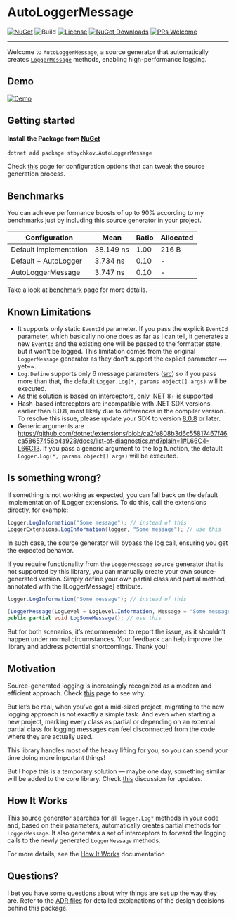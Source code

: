 # AutoLoggerMessage

[![NuGet](https://img.shields.io/nuget/v/stbychkov.AutoLoggerMessage)](https://www.nuget.org/packages/stbychkov.AutoLoggerMessage/)
![Build](https://github.com/stbychkov/AutoLoggerMessage/actions/workflows/dotnet_build.yml/badge.svg)
[![License](https://img.shields.io/github/license/stbychkov/AutoLoggerMessage)](https://github.com/stbychkov/AutoLoggerMessage/blob/main/LICENSE)
[![NuGet Downloads](https://img.shields.io/nuget/dt/stbychkov.AutoLoggerMessage)](https://www.nuget.org/packages/stbychkov.AutoLoggerMessage/)
[![PRs Welcome](https://img.shields.io/badge/PR-Welcome-blue)](https://github.com/stbychkov/stbychkov.AutoLoggerMessage/pulls)

---

Welcome to `AutoLoggerMessage`, a source generator that automatically creates [`LoggerMessage`](https://youtu.be/Otm8tH0Vrp0) methods, enabling high-performance logging.

## Demo

[![Demo](https://img.youtube.com/vi/2MTbv6WtwjM/0.jpg)](https://youtu.be/2MTbv6WtwjM?si=lGVfp3Sz8h2B1b-U)

## Getting started

#### Install the Package from [NuGet](https://www.nuget.org/packages/stbychkov.AutoLoggerMessage)

```shell
dotnet add package stbychkov.AutoLoggerMessage
```

Check [this](https://github.com/stbychkov/AutoLoggerMessage/wiki/Configuration) page for configuration options that can tweak the source generation process.

## Benchmarks

You can achieve performance boosts of up to 90% according to my benchmarks just by including this source generator in your project.

| Configuration          | Mean      | Ratio | Allocated |
|------------------------|-----------|-------|-----------|
| Default implementation | 38.149 ns | 1.00  | 216 B     |
| Default + AutoLogger   | 3.734 ns  | 0.10  | -         |
| AutoLoggerMessage      | 3.747 ns  | 0.10  | -         |

Take a look at [benchmark](https://github.com/stbychkov/AutoLoggerMessage/wiki/Benchmarks) page for more details.

## Known Limitations

* It supports only static `EventId` parameter. If you pass the explicit `EventId` parameter, which basically no one does
  as far as I can tell, it generates a new `EventId` and the existing one will be passed to the formatter state, but it
  won't be logged.
  This limitation comes from the original `LoggerMessage` generator as they don't support the explicit parameter ~~
  yet~~.
* `Log.Define` supports only 6 message
  parameters ([src](https://learn.microsoft.com/en-us/dotnet/api/microsoft.extensions.logging.loggermessage.define))
  so if you pass more than that, the default `Logger.Log(*, params object[] args)` will be executed.
* As this solution is based on interceptors, only .NET 8+ is supported
* Hash-based interceptors are incompatible with .NET SDK versions earlier than 8.0.8, most likely due to differences in the compiler version. To resolve this issue, please update your SDK to version [8.0.8](https://dotnet.microsoft.com/en-us/download/dotnet/8.0) or later.
* Generic arguments are https://github.com/dotnet/extensions/blob/ca2fe808b3d6c55817467f46ca58657456b4a928/docs/list-of-diagnostics.md?plain=1#L66C4-L66C13. If you pass a generic argument to the log function, the default `Logger.Log(*, params object[] args)` will be executed.

## Is something wrong?

If something is not working as expected, you can fall back on the default implementation of ILogger extensions.
To do this, call the extensions directly, for example:

```csharp
logger.LogInformation("Some message"); // instead of this
LoggerExtensions.LogInformation(logger, "Some message"); // use this
```

In such case, the source generator will bypass the log call, ensuring you get the expected behavior.

If you require functionality from the `LoggerMessage` source generator that is not supported by this library,
you can manually create your own source-generated version. Simply define your own partial class and partial method, annotated with the [LoggerMessage] attribute.

```csharp
logger.LogInformation("Some message"); // instead of this

[LoggerMessage(LogLevel = LogLevel.Information, Message = "Some message")]
public partial void LogSomeMessage(); // use this
```

But for both scenarios, it’s recommended to report the issue, as it shouldn't happen under normal circumstances.
Your feedback can help improve the library and address potential shortcomings. Thank you!

## Motivation

Source-generated logging is increasingly recognized as a modern and efficient approach. Check [this](https://github.com/stbychkov/AutoLoggerMessage/wiki/Evolution-of-Logging-Techniques) page to see why.

But let’s be real, when you’ve got a mid-sized project, migrating to the new logging approach is not exactly a simple
task. And even when starting a new project, marking every class as partial or depending on an external partial class for
logging messages can feel disconnected from the code where they are actually used.

This library handles most of the heavy lifting for you, so you can spend your time doing more important things!

But I hope this is a temporary solution — maybe one day, something similar will be added to the core library.
Check [this](https://github.com/dotnet/runtime/discussions/110364) discussion for updates.

## How It Works

This source generator searches for all `logger.Log*` methods in your code and, based on their parameters, automatically
creates partial methods for `LoggerMessage`. It also generates a set of interceptors to forward
the logging calls to the newly generated `LoggerMessage` methods.

For more details, see the [How It Works](https://github.com/stbychkov/AutoLoggerMessage/blob/main/docs/how-it-works.md)
documentation

## Questions?

I bet you have some questions about why things are set up the way they are.
Refer to the [ADR files](https://github.com/stbychkov/AutoLoggerMessage/tree/main/docs/ADR) for detailed explanations of the design decisions behind this package.

